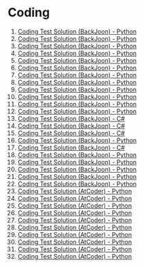 # Coding
1. <a href="https://github.com/kimTH65/cording/issues/1">Coding Test Solution (BackJoon) - Python</a> <br>
2. <a href="https://github.com/kimTH65/cording/issues/2">Coding Test Solution (BackJoon) - Python</a> <br>
3. <a href="https://github.com/kimTH65/cording/issues/3">Coding Test Solution (BackJoon) - Python</a> <br>
4. <a href="https://github.com/kimTH65/cording/issues/4">Coding Test Solution (BackJoon) - Python</a> <br>
5. <a href="https://github.com/kimTH65/cording/issues/5">Coding Test Solution (BackJoon) - Python</a> <br>
6. <a href="https://github.com/kimTH65/cording/issues/6">Coding Test Solution (BackJoon) - Python</a> <br>
7. <a href="https://github.com/kimTH65/cording/issues/7">Coding Test Solution (BackJoon) - Python</a> <br>
8. <a href="https://github.com/kimTH65/cording/issues/8">Coding Test Solution (BackJoon) - Python</a> <br>
9. <a href="https://github.com/kimTH65/cording/issues/9">Coding Test Solution (BackJoon) - Python</a> <br>
10. <a href="https://github.com/kimTH65/cording/issues/10">Coding Test Solution (BackJoon) - Python</a> <br>
11. <a href="https://github.com/kimTH65/cording/issues/11">Coding Test Solution (BackJoon) - Python</a> <br>
12. <a href="https://github.com/kimTH65/cording/issues/12">Coding Test Solution (BackJoon) - Python</a> <br>
13. <a href="https://github.com/kimTH65/cording/issues/13">Coding Test Solution (BackJoon) - C#</a> <br>
14. <a href="https://github.com/kimTH65/cording/issues/14">Coding Test Solution (BackJoon) - C#</a> <br>
15. <a href="https://github.com/kimTH65/cording/issues/15">Coding Test Solution (BackJoon) - C#</a> <br>
16. <a href="https://github.com/kimTH65/cording/issues/16">Coding Test Solution (BackJoon) - Python</a> <br>
17. <a href="https://github.com/kimTH65/cording/issues/17">Coding Test Solution (BackJoon) - C#</a> <br>
18. <a href="https://github.com/kimTH65/cording/issues/18">Coding Test Solution (BackJoon) - Python</a> <br>
19. <a href="https://github.com/kimTH65/cording/issues/19">Coding Test Solution (BackJoon) - Python</a> <br>
20. <a href="https://github.com/kimTH65/cording/issues/20">Coding Test Solution (BackJoon) - Python</a> <br>
21. <a href="https://github.com/kimTH65/cording/issues/21">Coding Test Solution (BackJoon) - Python</a> <br>
22. <a href="https://github.com/kimTH65/cording/issues/22">Coding Test Solution (BackJoon) - Python</a> <br>
23. <a href="https://github.com/kimTH65/cording/issues/23">Coding Test Solution (AtCoder) - Python</a> <br>
24. <a href="https://github.com/kimTH65/cording/issues/24">Coding Test Solution (AtCoder) - Python</a> <br>
25. <a href="https://github.com/kimTH65/cording/issues/25">Coding Test Solution (AtCoder) - Python</a> <br>
26. <a href="https://github.com/kimTH65/cording/issues/26">Coding Test Solution (AtCoder) - Python</a> <br>
27. <a href="https://github.com/kimTH65/cording/issues/27">Coding Test Solution (AtCoder) - Python</a> <br>
28. <a href="https://github.com/kimTH65/cording/issues/28">Coding Test Solution (AtCoder) - Python</a> <br>
29. <a href="https://github.com/kimTH65/cording/issues/29">Coding Test Solution (AtCoder) - Python</a> <br>
30. <a href="https://github.com/kimTH65/cording/issues/30">Coding Test Solution (AtCoder) - Python</a> <br>
31. <a href="https://github.com/kimTH65/cording/issues/31">Coding Test Solution (AtCoder) - Python</a> <br>
32. <a href="https://github.com/kimTH65/cording/issues/32">Coding Test Solution (AtCoder) - Python</a> <br>
